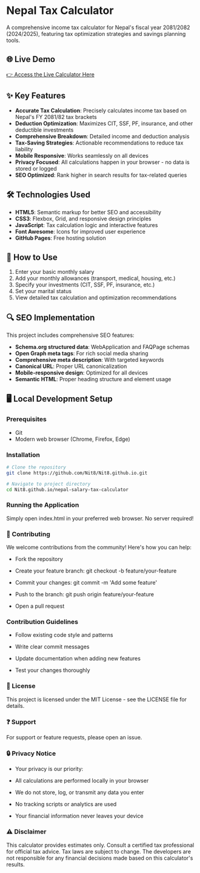 # Nepal Tax Calculator

A comprehensive income tax calculator for Nepal's fiscal year 2081/2082 (2024/2025), featuring tax optimization strategies and savings planning tools.

## 🌐 Live Demo
[👉 Access the Live Calculator Here](https://nit8.github.io/nepal-salary-tax-calculator/index.html)

## ✨ Key Features
- **Accurate Tax Calculation**: Precisely calculates income tax based on Nepal's FY 2081/82 tax brackets
- **Deduction Optimization**: Maximizes CIT, SSF, PF, insurance, and other deductible investments
- **Comprehensive Breakdown**: Detailed income and deduction analysis
- **Tax-Saving Strategies**: Actionable recommendations to reduce tax liability
- **Mobile Responsive**: Works seamlessly on all devices
- **Privacy Focused**: All calculations happen in your browser - no data is stored or logged
- **SEO Optimized**: Rank higher in search results for tax-related queries

## 🛠️ Technologies Used
- **HTML5**: Semantic markup for better SEO and accessibility
- **CSS3**: Flexbox, Grid, and responsive design principles
- **JavaScript**: Tax calculation logic and interactive features
- **Font Awesome**: Icons for improved user experience
- **GitHub Pages**: Free hosting solution

## 📱 How to Use
1. Enter your basic monthly salary
2. Add your monthly allowances (transport, medical, housing, etc.)
3. Specify your investments (CIT, SSF, PF, insurance, etc.)
4. Set your marital status
5. View detailed tax calculation and optimization recommendations

## 🔍 SEO Implementation
This project includes comprehensive SEO features:
- **Schema.org structured data**: WebApplication and FAQPage schemas
- **Open Graph meta tags**: For rich social media sharing
- **Comprehensive meta description**: With targeted keywords
- **Canonical URL**: Proper URL canonicalization
- **Mobile-responsive design**: Optimized for all devices
- **Semantic HTML**: Proper heading structure and element usage

## 🖥️ Local Development Setup

### Prerequisites
- Git
- Modern web browser (Chrome, Firefox, Edge)

### Installation
```bash
# Clone the repository
git clone https://github.com/Nit8/Nit8.github.io.git

# Navigate to project directory
cd Nit8.github.io/nepal-salary-tax-calculator
```
### Running the Application
Simply open index.html in your preferred web browser. No server required!

### 🤝 Contributing
We welcome contributions from the community! Here's how you can help:

- Fork the repository

- Create your feature branch: git checkout -b feature/your-feature

- Commit your changes: git commit -m 'Add some feature'

- Push to the branch: git push origin feature/your-feature

- Open a pull request

### Contribution Guidelines
- Follow existing code style and patterns

- Write clear commit messages

- Update documentation when adding new features

- Test your changes thoroughly

### 📜 License
This project is licensed under the MIT License - see the LICENSE file for details.

### ❓ Support
For support or feature requests, please open an issue.

### 🔒 Privacy Notice
- Your privacy is our priority:

- All calculations are performed locally in your browser

- We do not store, log, or transmit any data you enter

- No tracking scripts or analytics are used

- Your financial information never leaves your device

### ⚠️ Disclaimer
This calculator provides estimates only. Consult a certified tax professional for official tax advice. Tax laws are subject to change. The developers are not responsible for any financial decisions made based on this calculator's results.